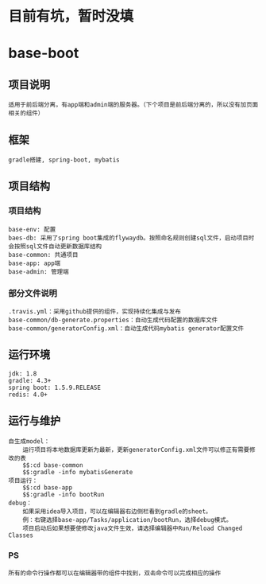 # 目前有坑，暂时没填

# base-boot

## 项目说明
    适用于前后端分离，有app端和admin端的服务器。（下个项目是前后端分离的，所以没有加页面相关的组件）
## 框架
    gradle搭建, spring-boot, mybatis
## 项目结构
### 项目结构
    base-env: 配置
    baes-db: 采用了spring boot集成的flywaydb。按照命名规则创建sql文件，启动项目时会按照sql文件自动更新数据库结构
    base-common: 共通项目
    base-app: app端
    base-admin: 管理端
### 部分文件说明
    .travis.yml：采用github提供的组件，实现持续化集成与发布
    base-common/db-generate.properties：自动生成代码配置的数据库文件
    base-common/generatorConfig.xml：自动生成代码mybatis generator配置文件
## 运行环境
    jdk: 1.8
    gradle: 4.3+
    spring boot: 1.5.9.RELEASE
    redis: 4.0+
## 运行与维护
    自生成model：
        运行项目将本地数据库更新为最新，更新generatorConfig.xml文件可以修正有需要修改的表
        $$:cd base-common
        $$:gradle -info mybatisGenerate
    项目运行：
        $$:cd base-app
        $$:gradle -info bootRun
    debug：    
        如果采用idea导入项目，可以在编辑器右边侧栏看到gradle的sheet。
        例：右键选择base-app/Tasks/application/bootRun，选择debug模式。
        项目启动后如果想要使修改java文件生效，请选择编辑器中Run/Reload Changed Classes
### PS
    所有的命令行操作都可以在编辑器带的组件中找到，双击命令可以完成相应的操作
